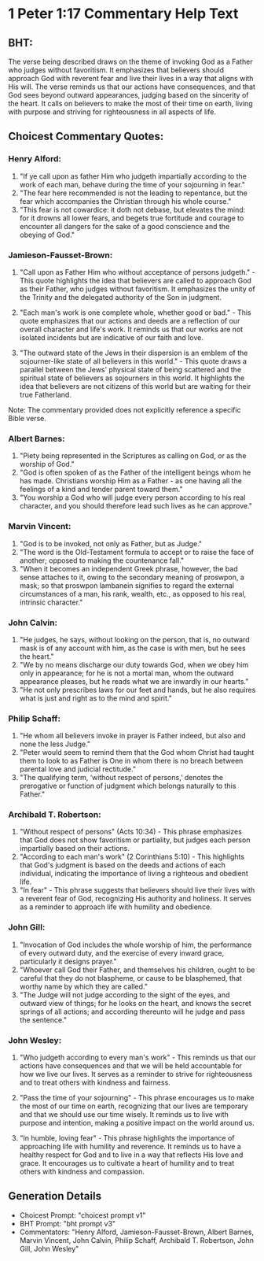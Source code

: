 # 1 Peter 1:17 Commentary Help Text

## BHT:
The verse being described draws on the theme of invoking God as a Father who judges without favoritism. It emphasizes that believers should approach God with reverent fear and live their lives in a way that aligns with His will. The verse reminds us that our actions have consequences, and that God sees beyond outward appearances, judging based on the sincerity of the heart. It calls on believers to make the most of their time on earth, living with purpose and striving for righteousness in all aspects of life.

## Choicest Commentary Quotes:
### Henry Alford:
1. "If ye call upon as father Him who judgeth impartially according to the work of each man, behave during the time of your sojourning in fear." 
2. "The fear here recommended is not the leading to repentance, but the fear which accompanies the Christian through his whole course."
3. "This fear is not cowardice: it doth not debase, but elevates the mind: for it drowns all lower fears, and begets true fortitude and courage to encounter all dangers for the sake of a good conscience and the obeying of God."

### Jamieson-Fausset-Brown:
1. "Call upon as Father Him who without acceptance of persons judgeth." - This quote highlights the idea that believers are called to approach God as their Father, who judges without favoritism. It emphasizes the unity of the Trinity and the delegated authority of the Son in judgment.

2. "Each man's work is one complete whole, whether good or bad." - This quote emphasizes that our actions and deeds are a reflection of our overall character and life's work. It reminds us that our works are not isolated incidents but are indicative of our faith and love.

3. "The outward state of the Jews in their dispersion is an emblem of the sojourner-like state of all believers in this world." - This quote draws a parallel between the Jews' physical state of being scattered and the spiritual state of believers as sojourners in this world. It highlights the idea that believers are not citizens of this world but are waiting for their true Fatherland.

Note: The commentary provided does not explicitly reference a specific Bible verse.

### Albert Barnes:
1. "Piety being represented in the Scriptures as calling on God, or as the worship of God."
2. "God is often spoken of as the Father of the intelligent beings whom he has made. Christians worship Him as a Father - as one having all the feelings of a kind and tender parent toward them."
3. "You worship a God who will judge every person according to his real character, and you should therefore lead such lives as he can approve."

### Marvin Vincent:
1. "God is to be invoked, not only as Father, but as Judge."
2. "The word is the Old-Testament formula to accept or to raise the face of another; opposed to making the countenance fall."
3. "When it becomes an independent Greek phrase, however, the bad sense attaches to it, owing to the secondary meaning of proswpon, a mask; so that proswpon lambanein signifies to regard the external circumstances of a man, his rank, wealth, etc., as opposed to his real, intrinsic character."

### John Calvin:
1. "He judges, he says, without looking on the person, that is, no outward mask is of any account with him, as the case is with men, but he sees the heart." 
2. "We by no means discharge our duty towards God, when we obey him only in appearance; for he is not a mortal man, whom the outward appearance pleases, but he reads what we are inwardly in our hearts." 
3. "He not only prescribes laws for our feet and hands, but he also requires what is just and right as to the mind and spirit."

### Philip Schaff:
1. "He whom all believers invoke in prayer is Father indeed, but also and none the less Judge." 
2. "Peter would seem to remind them that the God whom Christ had taught them to look to as Father is One in whom there is no breach between parental love and judicial rectitude."
3. "The qualifying term, ‘without respect of persons,’ denotes the prerogative or function of judgment which belongs naturally to this Father."


### Archibald T. Robertson:
1. "Without respect of persons" (Acts 10:34) - This phrase emphasizes that God does not show favoritism or partiality, but judges each person impartially based on their actions.
2. "According to each man's work" (2 Corinthians 5:10) - This highlights that God's judgment is based on the deeds and actions of each individual, indicating the importance of living a righteous and obedient life.
3. "In fear" - This phrase suggests that believers should live their lives with a reverent fear of God, recognizing His authority and holiness. It serves as a reminder to approach life with humility and obedience.

### John Gill:
1. "Invocation of God includes the whole worship of him, the performance of every outward duty, and the exercise of every inward grace, particularly it designs prayer."
2. "Whoever call God their Father, and themselves his children, ought to be careful that they do not blaspheme, or cause to be blasphemed, that worthy name by which they are called."
3. "The Judge will not judge according to the sight of the eyes, and outward view of things; for he looks on the heart, and knows the secret springs of all actions; and according thereunto will he judge and pass the sentence."

### John Wesley:
1. "Who judgeth according to every man's work" - This reminds us that our actions have consequences and that we will be held accountable for how we live our lives. It serves as a reminder to strive for righteousness and to treat others with kindness and fairness.

2. "Pass the time of your sojourning" - This phrase encourages us to make the most of our time on earth, recognizing that our lives are temporary and that we should use our time wisely. It reminds us to live with purpose and intention, making a positive impact on the world around us.

3. "In humble, loving fear" - This phrase highlights the importance of approaching life with humility and reverence. It reminds us to have a healthy respect for God and to live in a way that reflects His love and grace. It encourages us to cultivate a heart of humility and to treat others with kindness and compassion.


## Generation Details
- Choicest Prompt: "choicest prompt v1"
- BHT Prompt: "bht prompt v3"
- Commentators: "Henry Alford, Jamieson-Fausset-Brown, Albert Barnes, Marvin Vincent, John Calvin, Philip Schaff, Archibald T. Robertson, John Gill, John Wesley"
